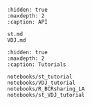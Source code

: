 ```{include} ../README.md

```

```{toctree}
:hidden: true
:maxdepth: 2
:caption: API

st.md
VDJ.md
```

```{toctree}
:hidden: true
:maxdepth: 2
:caption: Tutorials

notebooks/st_tutorial
notebooks/VDJ_tutorial
notebooks/R_BCRsharing_LA
notebooks/st_VDJ_tutorial

```
